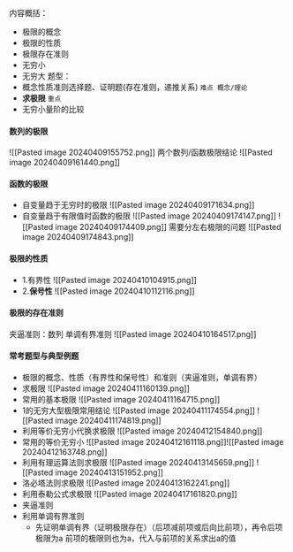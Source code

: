 内容概括：
+ 极限的概念
+ 极限的性质
+ 极限存在准则
+ 无穷小
+ 无穷大
题型：
+ 概念性质准则选择题、证明题(存在准则，递推关系)   `难点 概念/理论`
+ **求极限**  `重点`
+ 无穷小量阶的比较
#### 数列的极限
![[Pasted image 20240409155752.png]]
两个数列/函数极限结论
![[Pasted image 20240409161440.png]]
#### 函数的极限
+ 自变量趋于无穷时的极限
![[Pasted image 20240409171634.png]]
+ 自变量趋于有限值时函数的极限
![[Pasted image 20240409174147.png]]
![[Pasted image 20240409174409.png]]
需要分左右极限的问题
![[Pasted image 20240409174843.png]]
#### 极限的性质
+ 1.有界性
![[Pasted image 20240410104915.png]]
+ 2.**保号性**
![[Pasted image 20240410112116.png]]
#### 极限的存在准则
夹逼准则：数列
单调有界准则
![[Pasted image 20240410164517.png]]
#### 常考题型与典型例题
+ 极限的概念、性质（有界性和保号性）和准则（夹逼准则，单调有界）
+ 求极限
![[Pasted image 20240411160139.png]]
+ 常用的基本极限
![[Pasted image 20240411164715.png]]
+ 1的无穷大型极限常用结论
![[Pasted image 20240411174554.png]]
![[Pasted image 20240411174819.png]]
+ 利用等价无穷小代换求极限
![[Pasted image 20240412154840.png]]
+ 常用的等价无穷小
![[Pasted image 20240412161118.png]]![[Pasted image 20240412163748.png]]
+ 利用有理运算法则求极限
![[Pasted image 20240413145659.png]]
![[Pasted image 20240413151952.png]]
+ 洛必塔法则求极限
![[Pasted image 20240413162241.png]]
+ 利用泰勒公式求极限
![[Pasted image 20240417161820.png]]
+ 夹逼准则
+ 利用单调有界准则
	+ 先证明单调有界（证明极限存在）（后项减前项或后向比前项），再令后项极限为a 前项的极限则也为a，代入与前项的关系求出a的值
